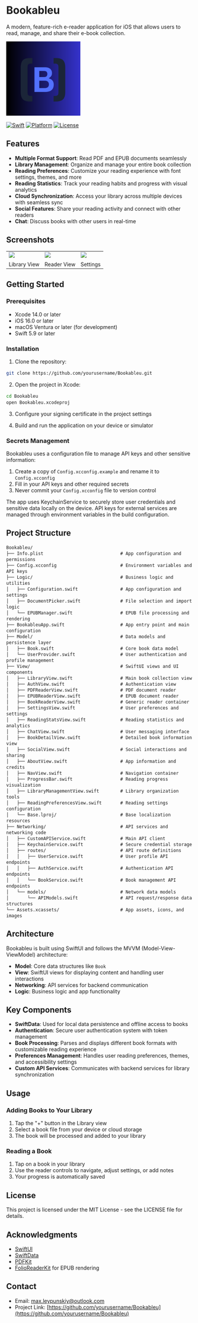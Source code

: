 # Bookableu

A modern, feature-rich e-reader application for iOS that allows users to read, manage, and share their e-book collection.

<img src="Bookableu/Assets.xcassets/AppIcon.appiconset/(%20B%20).png" width="200"/>

[![Swift](https://img.shields.io/badge/Swift-5.9-orange.svg)](https://swift.org)
[![Platform](https://img.shields.io/badge/Platform-iOS%2016.0+-blue.svg)](https://developer.apple.com/ios/)
[![License](https://img.shields.io/badge/License-MIT-green.svg)](LICENSE)

## Features

- **Multiple Format Support**: Read PDF and EPUB documents seamlessly
- **Library Management**: Organize and manage your entire book collection
- **Reading Preferences**: Customize your reading experience with font settings, themes, and more
- **Reading Statistics**: Track your reading habits and progress with visual analytics
- **Cloud Synchronization**: Access your library across multiple devices with seamless sync
- **Social Features**: Share your reading activity and connect with other readers
- **Chat**: Discuss books with other users in real-time

## Screenshots

<table>
  <tr>
    <td><img src="images/library_view.png" width="200"/></td>
    <td><img src="images/reader_view.png" width="200"/></td>
    <td><img src="images/settings_view.png" width="200"/></td>
  </tr>
  <tr>
    <td>Library View</td>
    <td>Reader View</td>
    <td>Settings</td>
  </tr>
</table>

## Getting Started

### Prerequisites

- Xcode 14.0 or later
- iOS 16.0 or later
- macOS Ventura or later (for development)
- Swift 5.9 or later

### Installation

1. Clone the repository:
```bash
git clone https://github.com/yourusername/Bookableu.git
```

2. Open the project in Xcode:
```bash
cd Bookableu
open Bookableu.xcodeproj
```

3. Configure your signing certificate in the project settings

4. Build and run the application on your device or simulator

### Secrets Management

Bookableu uses a configuration file to manage API keys and other sensitive information:

1. Create a copy of `Config.xcconfig.example` and rename it to `Config.xcconfig`
2. Fill in your API keys and other required secrets
3. Never commit your `Config.xcconfig` file to version control

The app uses KeychainService to securely store user credentials and sensitive data locally on the device. API keys for external services are managed through environment variables in the build configuration.

## Project Structure

```
Bookableu/
├── Info.plist                             # App configuration and permissions
├── Config.xcconfig                        # Environment variables and API keys
├── Logic/                                 # Business logic and utilities
│   ├── Configuration.swift                # App configuration and settings
│   ├── DocumentPicker.swift               # File selection and import logic
│   └── EPUBManager.swift                  # EPUB file processing and rendering
├── BookableuApp.swift                     # App entry point and main configuration
├── Model/                                 # Data models and persistence layer
│   ├── Book.swift                         # Core book data model
│   └── UserProvider.swift                 # User authentication and profile management
├── View/                                  # SwiftUI views and UI components
│   ├── LibraryView.swift                  # Main book collection view
│   ├── AuthView.swift                     # Authentication view
│   ├── PDFReaderView.swift                # PDF document reader
│   ├── EPUBReaderView.swift               # EPUB document reader
│   ├── BookReaderView.swift               # Generic reader container
│   ├── SettingsView.swift                 # User preferences and settings
│   ├── ReadingStatsView.swift             # Reading statistics and analytics
│   ├── ChatView.swift                     # User messaging interface
│   ├── BookDetailView.swift               # Detailed book information view
│   ├── SocialView.swift                   # Social interactions and sharing
│   ├── AboutView.swift                    # App information and credits
│   ├── NavView.swift                      # Navigation container
│   ├── ProgressBar.swift                  # Reading progress visualization
│   ├── LibraryManagementView.swift        # Library organization tools
│   ├── ReadingPreferencesView.swift       # Reading settings configuration
│   └── Base.lproj/                        # Base localization resources
├── Networking/                            # API services and networking code
│   ├── CustomAPIService.swift             # Main API client
│   ├── KeychainService.swift              # Secure credential storage
│   ├── routes/                            # API route definitions
│   │   ├── UserService.swift              # User profile API endpoints
│   │   ├── AuthService.swift              # Authentication API endpoints
│   │   └── BookService.swift              # Book management API endpoints
│   └── models/                            # Network data models
│       └── APIModels.swift                # API request/response data structures
└── Assets.xcassets/                       # App assets, icons, and images
```

## Architecture

Bookableu is built using SwiftUI and follows the MVVM (Model-View-ViewModel) architecture:

- **Model**: Core data structures like `Book`
- **View**: SwiftUI views for displaying content and handling user interactions
- **Networking**: API services for backend communication
- **Logic**: Business logic and app functionality

## Key Components

- **SwiftData**: Used for local data persistence and offline access to books
- **Authentication**: Secure user authentication system with token management
- **Book Processing**: Parses and displays different book formats with customizable reading experience
- **Preferences Management**: Handles user reading preferences, themes, and accessibility settings
- **Custom API Services**: Communicates with backend services for library synchronization

## Usage

### Adding Books to Your Library

1. Tap the "+" button in the Library view
2. Select a book file from your device or cloud storage
3. The book will be processed and added to your library

### Reading a Book

1. Tap on a book in your library
2. Use the reader controls to navigate, adjust settings, or add notes
3. Your progress is automatically saved

## License

This project is licensed under the MIT License - see the LICENSE file for details.

## Acknowledgments

- [SwiftUI](https://developer.apple.com/xcode/swiftui/)
- [SwiftData](https://developer.apple.com/documentation/swiftdata)
- [PDFKit](https://developer.apple.com/documentation/pdfkit)
- [FolioReaderKit](https://github.com/FolioReader/FolioReaderKit) for EPUB rendering

## Contact

- Email: max.leypunskiy@outlook.com
- Project Link: [https://github.com/yourusername/Bookableu](https://github.com/yourusername/Bookableu)
